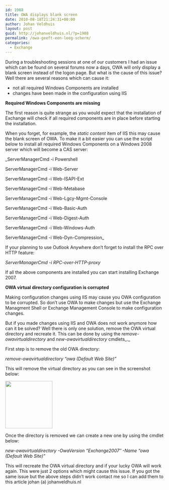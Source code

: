 ```yaml
---
id: 1988
title: OWA displays blank screen
date: 2010-08-18T21:24:31+00:00
author: Johan Veldhuis
layout: post
guid: http://johanveldhuis.nl/?p=1988
permalink: /owa-geeft-een-leeg-scherm/
categories:
  - Exchange
---
```

During a troubleshooting sessions at one of our customers I had an issue which can be found on several forums now a days, OWA will only display a blank screen instead of the logon page. But what is the cause of this issue? Well there are several reasons which can cause it:

  * not all required Windows Components are installed
  * changes have been made in the configuration using IIS

**Required Windows Components are missing**

The first reason is quite strange as you would expect that the installation of Exchange will check if all required components are in place before starting the installation.

When you forget, for example, the _static content_ item of IIS this may cause the blank screen of OWA. To make it a bit easier you can use the script below to install all required Windows Components on a Windows 2008 server which will become a CAS server:

_ServerManagerCmd -i Powershell
  
ServerManagerCmd -i Web-Server
  
ServerManagerCmd -i Web-ISAPI-Ext
  
ServerManagerCmd -i Web-Metabase
  
ServerManagerCmd -i Web-Lgcy-Mgmt-Console
  
ServerManagerCmd -i Web-Basic-Auth
  
ServerManagerCmd -i Web-Digest-Auth
  
ServerManagerCmd -i Web-Windows-Auth
  
ServerManagerCmd -i Web-Dyn-Compression_

If your planning to use Outlook Anywhere don&#8217;t forget to install the RPC over HTTP feature:

_ServerManagerCmd -i RPC-over-HTTP-proxy_

If all the above components are installed you can start installing Exchange 2007.

**OWA virtual directory configuration is corrupted**

Making configuration changes using IIS may cause you OWA configuration to be corrupted. So don&#8217;t use OWA to make changes but use the Exchange Managment Shell or Exchange Management Console to make configuration changes.

But if you made changes using IIS and OWA does not work anymore how can it be solved? Well there is only one solution, remove the OWA virtual directory and recreate it. This can be done by using the _remove-owavirtualdirectory_ and _new-owavirtualdirectory_ cmdlets_._

First step is to remove the old OWA directory:

_remove-owavirtualdirectory “owa (Default Web Site)”_

This will remove the virtual directory as you can see in the screenshot below:

[<img class="alignnone size-thumbnail wp-image-1992" title="IIS - Exchange Vdir's" src="https://i2.wp.com/johanveldhuis.nl/wp-content/uploads/2010/08/owa-150x150.jpg?resize=150%2C150" alt="" width="150" height="150" data-recalc-dims="1" />](https://i2.wp.com/johanveldhuis.nl/wp-content/uploads/2010/08/owa.jpg)

Once the directory is removed we can create a new one by using the cmdlet below:

_new-owavirtualdirectory -OwaVersion “Exchange2007″ -Name “owa (Default Web Site)”_

This will recreate the OWA virtual directory and if your lucky OWA will work again. This were just 2 options which might cause this issue. If you got the same issue but the above steps didn&#8217;t work contact me so I can add them to this article johan (a) johanveldhuis.nl
